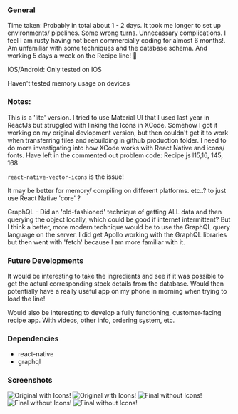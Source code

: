 ### General

Time taken: Probably in total about 1 - 2 days. It took me longer to set up environments/ pipelines. Some wrong turns. Unnecassary complications. I feel I am rusty having not been commercially coding for almost 6 months!. Am unfamiliar with some techniques and the database schema. And working 5 days a week on the Recipe line! :metal:    

IOS/Android: Only tested on IOS

Haven't tested memory usage on devices

### Notes:

This is a 'lite' version. I tried to use Material UI that I used last year in ReactJs but struggled with linking the Icons in XCode. Somehow I got it working on my original devlopment version, but then couldn't get it to work when transferring files and rebuilding in github production folder. I need to do more investigating into how XCode works with React Native and icons/ fonts. 
Have left in the commented out problem code: Recipe.js l15,16, 145, 168

```react-native-vector-icons``` is the issue!

It may be better for memory/ compiling on different platforms. etc..? to just use React Native 'core' ?

GraphQL - Did an 'old-fashioned' technique of getting ALL data and then querying the object locally, which could be good if internet intermittent? But I think a better, more modern technique would be to use the GraphQL query language on the server. I did get Apollo working with the GraphQL libraries but then went with 'fetch' because I am more familiar with it.

### Future Developments
It would be interesting to take the ingredients and see if it was possible to get the actual corresponding stock details from the database. Would then potentially have a really useful app on my phone in morning when trying to load the line!

Would also be interesting to develop a fully functioning, customer-facing recipe app. With videos, other info, ordering system, etc.

### Dependencies
- react-native
- graphql

### Screenshots

![Original with Icons!](img/original-with-icons-1s.png "Original with Icons")
![Original with Icons!](img/original-with-icons-2s.png "Original with Icons")
![Final without Icons!](img/original-without-icons-4s.png "Final without Icons")
![Final without Icons!](img/original-without-icons-5s.png "Final without Icons")
![Final without Icons!](img/original-without-icons-6s.png "Final without Icons")